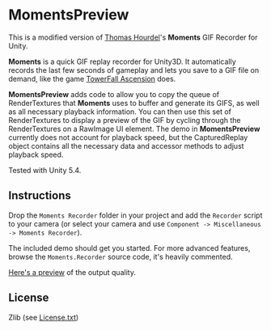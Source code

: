 # MomentsPreview

This is a modified version of [Thomas Hourdel](https://github.com/Chman)'s **Moments** GIF Recorder for Unity.

**Moments** is a quick GIF replay recorder for Unity3D. It automatically records the last few seconds of gameplay and lets you save to a GIF file on demand, like the game [TowerFall Ascension](http://www.towerfall-game.com/) does.

**MomentsPreview** adds code to allow you to copy the queue of RenderTextures that **Moments** uses to buffer and generate its GIFS, as well as all necessary playback information. You can then use this set of RenderTextures to display a preview of the GIF by cycling through the RenderTextures on a RawImage UI element. The demo in **MomentsPreview** currently does not account for playback speed, but the CapturedReplay object contains all the necessary data and accessor methods to adjust playback speed.

Tested with Unity 5.4.

## Instructions

Drop the `Moments Recorder` folder in your project and add the `Recorder` script to your camera (or select your camera and use `Component -> Miscellaneous -> Moments Recorder`).

The included demo should get you started. For more advanced features, browse the `Moments.Recorder` source code, it's heavily commented.

[Here's a preview](http://i.imgur.com/K4R8UZ0.gifv) of the output quality.

## License

Zlib (see [License.txt](LICENSE.txt))
